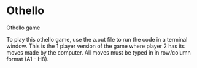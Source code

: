# Othello
Othello game


To play this othello game, use the a.out file to run the code in a terminal window. This is the 1 player version of the game where player 2 has its moves made by the computer. All moves must be typed in in row/column format (A1 - H8).
